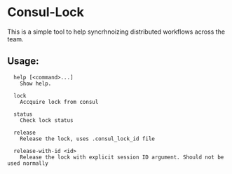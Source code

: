 # Consul-Lock

This is a simple tool to help syncrhnoizing distributed workflows across the team.

## Usage:

```
  help [<command>...]
    Show help.

  lock
    Accquire lock from consul

  status
    Check lock status

  release
    Release the lock, uses .consul_lock_id file

  release-with-id <id>
    Release the lock with explicit session ID argument. Should not be used normally
```
